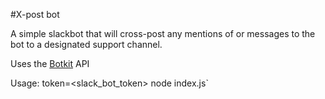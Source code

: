 #X-post bot

A simple slackbot that will cross-post any mentions of or messages to the bot to a designated support channel.

Uses the [Botkit](https://github.com/howdyai/botkit) API

Usage:
token=<slack_bot_token> node index.js`
